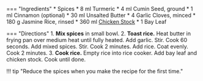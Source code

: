 === "Ingredients"
    * Spices
        * 8 ml Turmeric
        * 4 ml Cumin Seed, ground
        * 1 ml Cinnamon (optional)
    * 30 ml Unsalted Butter
    * 4 Garlic Cloves, minced
    * 180 g Jasmine Rice, rinsed
    * 360 ml [Chicken Stock](../soups/stocks/meat-stock.md)
    * 1 Bay Leaf

=== "Directions"
    1. **Mix spices** in small bowl.
    2. **Toast rice.** Heat butter in frying pan over medium heat until fully heated. Add garlic. Stir. Cook 60 seconds. Add mixed spices. Stir. Cook 2 minutes. Add rice. Coat evenly. Cook 2 minutes.
    3. **Cook rice.** Empty rice into rice cooker. Add bay leaf and chicken stock. Cook until done.

!!! tip "Reduce the spices when you make the recipe for the first time."

[^1]:
    Moncel, Beth. ["Yellow Jasmine Rice."](https://www.budgetbytes.com/yellow-jasmine-rice/) *Budget Bytes.* 14 June 2018. Accessed 2020.
